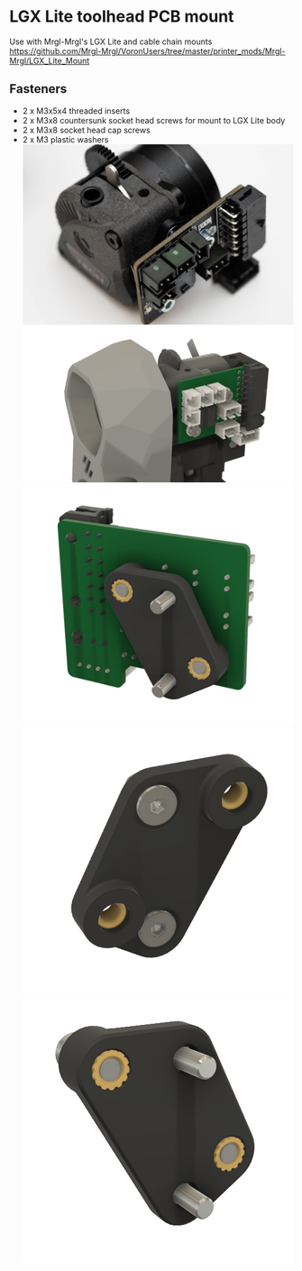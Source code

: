 # LGX Lite toolhead PCB mount
Use with Mrgl-Mrgl's LGX Lite and cable chain mounts https://github.com/Mrgl-Mrgl/VoronUsers/tree/master/printer_mods/Mrgl-Mrgl/LGX_Lite_Mount

## Fasteners
- 2 x M3x5x4 threaded inserts
- 2 x M3x8 countersunk socket head screws for mount to LGX Lite body
- 2 x M3x8 socket head cap screws
- 2 x M3 plastic washers
![](./Images/_DSF0970.jpg)
![](./Images/LGX_Lite_toolhead_PCB_mount_01.png)
![](./Images/LGX_Lite_toolhead_PCB_mount_02.png)
![](./Images/LGX_Lite_toolhead_PCB_mount_03.png)
![](./Images/LGX_Lite_toolhead_PCB_mount_04.png)
